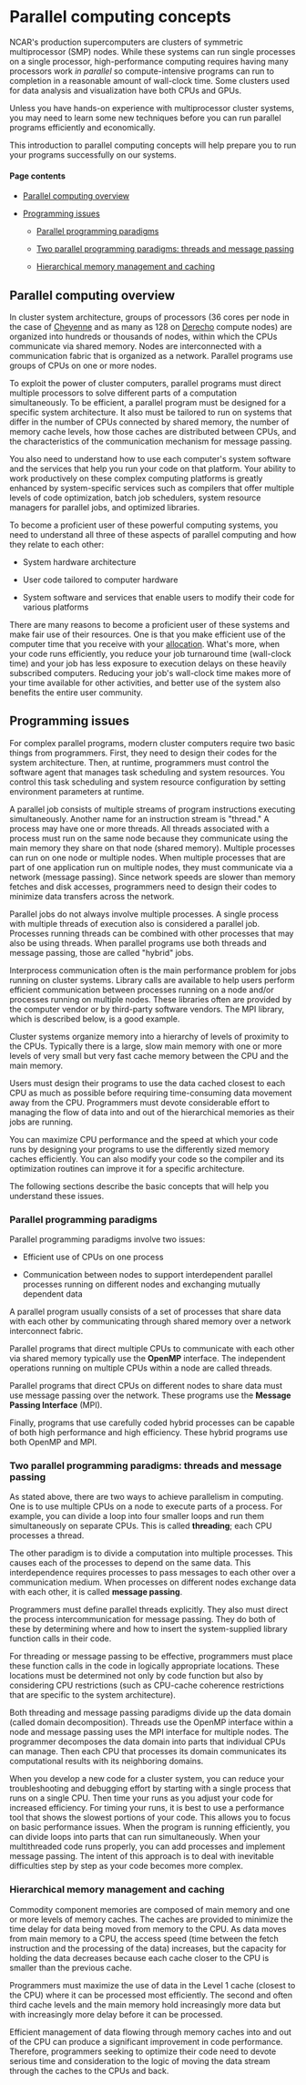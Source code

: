 # Parallel computing concepts

NCAR's production supercomputers are clusters of symmetric
multiprocessor (SMP) nodes. While these systems can run single processes
on a single processor, high-performance computing requires having many
processors work *in parallel* so compute-intensive programs can run to
completion in a reasonable amount of wall-clock time. Some clusters used
for data analysis and visualization have both CPUs and GPUs.

Unless you have hands-on experience with multiprocessor cluster systems,
you may need to learn some new techniques before you can run parallel
programs efficiently and economically.

This introduction to parallel computing concepts will help prepare you
to run your programs successfully on our systems.

#### Page contents

- [Parallel computing
  overview](#Parallelcomputingconcepts-Parallelcompu)

- [Programming issues](#Parallelcomputingconcepts-Programmingis)

  - [Parallel programming
    paradigms](#Parallelcomputingconcepts-Parallelprogr)

  - [Two parallel programming paradigms: threads and message
    passing](#Parallelcomputingconcepts-Twoparallelpr)

  - [Hierarchical memory management and
    caching](#Parallelcomputingconcepts-Hierarchicalm)

## Parallel computing overview

In cluster system architecture, groups of processors (36 cores per node
in the case
of [Cheyenne](file:////display/RC/Cheyenne+supercomputer) and as many as
128 on [Derecho](file:////display/RC/Derecho+supercomputer) compute
nodes) are organized into hundreds or thousands of nodes, within which
the CPUs communicate via shared memory. Nodes are interconnected with a
communication fabric that is organized as a network. Parallel programs
use groups of CPUs on one or more nodes.

To exploit the power of cluster computers, parallel programs must direct
multiple processors to solve different parts of a computation
simultaneously. To be efficient, a parallel program must be designed for
a specific system architecture. It also must be tailored to run on
systems that differ in the number of CPUs connected by shared memory,
the number of memory cache levels, how those caches are distributed
between CPUs, and the characteristics of the communication mechanism for
message passing.

You also need to understand how to use each computer's system software
and the services that help you run your code on that platform. Your
ability to work productively on these complex computing platforms is
greatly enhanced by system-specific services such as compilers that
offer multiple levels of code optimization, batch job schedulers, system
resource managers for parallel jobs, and optimized libraries.

To become a proficient user of these powerful computing systems, you
need to understand all three of these aspects of parallel computing and
how they relate to each other:

- System hardware architecture

- User code tailored to computer hardware

- System software and services that enable users to modify their code
  for various platforms

There are many reasons to become a proficient user of these systems and
make fair use of their resources. One is that you make efficient use of
the computer time that you receive with
your [allocation](file:////display/RC/Managing+your+allocation). What's
more, when your code runs efficiently, you reduce your job turnaround
time (wall-clock time) and your job has less exposure to execution
delays on these heavily subscribed computers. Reducing your job's
wall-clock time makes more of your time available for other activities,
and better use of the system also benefits the entire user community.

## Programming issues

For complex parallel programs, modern cluster computers require two
basic things from programmers. First, they need to design their codes
for the system architecture. Then, at runtime, programmers must control
the software agent that manages task scheduling and system resources.
You control this task scheduling and system resource configuration by
setting environment parameters at runtime.

A parallel job consists of multiple streams of program instructions
executing simultaneously. Another name for an instruction stream is
"thread." A process may have one or more threads. All threads associated
with a process must run on the same node because they communicate using
the main memory they share on that node (shared memory). Multiple
processes can run on one node or multiple nodes. When multiple processes
that are part of one application run on multiple nodes, they must
communicate via a network (message passing). Since network speeds are
slower than memory fetches and disk accesses, programmers need to design
their codes to minimize data transfers across the network.

Parallel jobs do not always involve multiple processes. A single process
with multiple threads of execution also is considered a parallel job.
Processes running threads can be combined with other processes that may
also be using threads. When parallel programs use both threads and
message passing, those are called "hybrid" jobs.

Interprocess communication often is the main performance problem for
jobs running on cluster systems. Library calls are available to help
users perform efficient communication between processes running on a
node and/or processes running on multiple nodes. These libraries often
are provided by the computer vendor or by third-party software vendors.
The MPI library, which is described below, is a good example.

Cluster systems organize memory into a hierarchy of levels of proximity
to the CPUs. Typically there is a large, slow main memory with one or
more levels of very small but very fast cache memory between the CPU and
the main memory.

Users must design their programs to use the data cached closest to each
CPU as much as possible before requiring time-consuming data movement
away from the CPU. Programmers must devote considerable effort to
managing the flow of data into and out of the hierarchical memories as
their jobs are running.

You can maximize CPU performance and the speed at which your code runs
by designing your programs to use the differently sized memory caches
efficiently. You can also modify your code so the compiler and its
optimization routines can improve it for a specific architecture.

The following sections describe the basic concepts that will help you
understand these issues.

### Parallel programming paradigms

Parallel programming paradigms involve two issues:

- Efficient use of CPUs on one process

- Communication between nodes to support interdependent parallel
  processes running on different nodes and exchanging mutually dependent
  data

A parallel program usually consists of a set of processes that share
data with each other by communicating through shared memory over a
network interconnect fabric.

Parallel programs that direct multiple CPUs to communicate with each
other via shared memory typically use the **OpenMP** interface. The
independent operations running on multiple CPUs within a node are called
threads.

Parallel programs that direct CPUs on different nodes to share data must
use message passing over the network. These programs use the **Message
Passing Interface** (MPI).

Finally, programs that use carefully coded hybrid processes can be
capable of both high performance and high efficiency. These hybrid
programs use both OpenMP and MPI.

### Two parallel programming paradigms: threads and message passing

As stated above, there are two ways to achieve parallelism in computing.
One is to use multiple CPUs on a node to execute parts of a process. For
example, you can divide a loop into four smaller loops and run them
simultaneously on separate CPUs. This is called **threading**; each CPU
processes a thread.

The other paradigm is to divide a computation into multiple processes.
This causes each of the processes to depend on the same data. This
interdependence requires processes to pass messages to each other over a
communication medium. When processes on different nodes exchange data
with each other, it is called **message passing**.

Programmers must define parallel threads explicitly. They also must
direct the process intercommunication for message passing. They do both
of these by determining where and how to insert the system-supplied
library function calls in their code.

For threading or message passing to be effective, programmers must place
these function calls in the code in logically appropriate locations.
These locations must be determined not only by code function but also by
considering CPU restrictions (such as CPU-cache coherence restrictions
that are specific to the system architecture).

Both threading and message passing paradigms divide up the data domain
(called domain decomposition). Threads use the OpenMP interface within a
node and message passing uses the MPI interface for multiple nodes. The
programmer decomposes the data domain into parts that individual CPUs
can manage. Then each CPU that processes its domain communicates its
computational results with its neighboring domains.

When you develop a new code for a cluster system, you can reduce your
troubleshooting and debugging effort by starting with a single process
that runs on a single CPU. Then time your runs as you adjust your code
for increased efficiency. For timing your runs, it is best to use a
performance tool that shows the slowest portions of your code. This
allows you to focus on basic performance issues. When the program is
running efficiently, you can divide loops into parts that can run
simultaneously. When your multithreaded code runs properly, you can add
processes and implement message passing. The intent of this approach is
to deal with inevitable difficulties step by step as your code becomes
more complex.

### Hierarchical memory management and caching

Commodity component memories are composed of main memory and one or more
levels of memory caches. The caches are provided to minimize the time
delay for data being moved from memory to the CPU. As data moves from
main memory to a CPU, the access speed (time between the fetch
instruction and the processing of the data) increases, but the capacity
for holding the data decreases because each cache closer to the CPU is
smaller than the previous cache.

Programmers must maximize the use of data in the Level 1 cache (closest
to the CPU) where it can be processed most efficiently. The second and
often third cache levels and the main memory hold increasingly more data
but with increasingly more delay before it can be processed.

Efficient management of data flowing through memory caches into and out
of the CPU can produce a significant improvement in code performance.
Therefore, programmers seeking to optimize their code need to devote
serious time and consideration to the logic of moving the data stream
through the caches to the CPUs and back.
